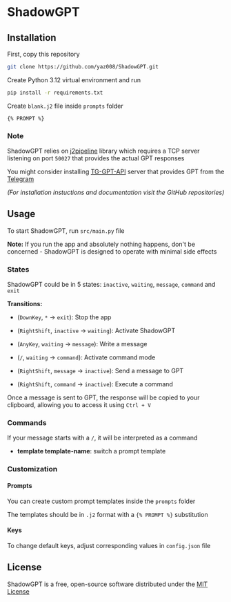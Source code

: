 # ShadowGPT

## Installation

First, copy this repository

```sh
git clone https://github.com/yaz008/ShadowGPT.git
```

Create Python 3.12 virtual environment and run

```sh
pip install -r requirements.txt
```

Create `blank.j2` file inside `prompts` folder

```j2
{% PROMPT %}
```

### Note

ShadowGPT relies on [j2pipeline](https://pypi.org/project/j2pipeline/) library which requires a TCP server listening on port `50027` that provides the actual GPT responses

You might consider installing [TG-GPT-API](https://github.com/yaz008/TG-GPT-API) server that provides GPT from the [Telegram](https://telegram.org/)

_(For installation instuctions and documentation visit the GitHub repositories)_

## Usage

To start ShadowGPT, run `src/main.py` file

**Note:** If you run the app and absolutely nothing happens, don't be concerned - ShadowGPT is designed to operate with minimal side effects

### States

ShadowGPT could be in 5 states: `inactive`, `waiting`, `message`, `command` and `exit`

**Transitions:**

- (`DownKey`, `*` -> `exit`): Stop the app

- (`RightShift`, `inactive` -> `waiting`): Activate ShadowGPT

- (`AnyKey`, `waiting` -> `message`): Write a message

- (`/`, `waiting` -> `command`): Activate command mode

- (`RightShift`, `message` -> `inactive`): Send a message to GPT

- (`RightShift`, `command` -> `inactive`): Execute a command

Once a message is sent to GPT, the response will be copied to your clipboard, allowing you to access it using `Ctrl + V`

### Commands

If your message starts with a `/`, it will be interpreted as a command

- **template template-name**: switch a prompt template

### Customization

#### Prompts

You can create custom prompt templates inside the `prompts` folder

The templates should be in `.j2` format with a `{% PROMPT %}` substitution

#### Keys

To change default keys, adjust corresponding values in `config.json` file

## License

ShadowGPT is a free, open-source software distributed under the [MIT License](LICENSE.txt)
